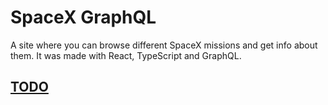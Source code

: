 # SpaceX GraphQL

A site where you can browse different SpaceX missions and get info about them. It was made with React, TypeScript and GraphQL.


## [TODO](https://github.com/jonathan-lindqvist/spacex-graphql/issues)
